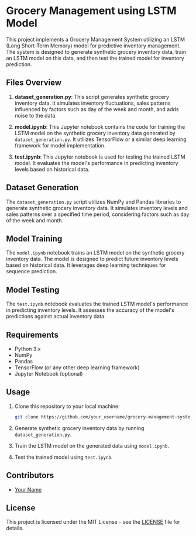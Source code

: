 # Grocery Management using LSTM Model

This project implements a Grocery Management System utilizing an LSTM (Long Short-Term Memory) model for predictive inventory management. The system is designed to generate synthetic grocery inventory data, train an LSTM model on this data, and then test the trained model for inventory prediction.

## Files Overview

1. **dataset_generation.py**: This script generates synthetic grocery inventory data. It simulates inventory fluctuations, sales patterns influenced by factors such as day of the week and month, and adds noise to the data.

2. **model.ipynb**: This Jupyter notebook contains the code for training the LSTM model on the synthetic grocery inventory data generated by `dataset_generation.py`. It utilizes TensorFlow or a similar deep learning framework for model implementation.

3. **test.ipynb**: This Jupyter notebook is used for testing the trained LSTM model. It evaluates the model's performance in predicting inventory levels based on historical data.

## Dataset Generation

The `dataset_generation.py` script utilizes NumPy and Pandas libraries to generate synthetic grocery inventory data. It simulates inventory levels and sales patterns over a specified time period, considering factors such as day of the week and month.

## Model Training

The `model.ipynb` notebook trains an LSTM model on the synthetic grocery inventory data. The model is designed to predict future inventory levels based on historical data. It leverages deep learning techniques for sequence prediction.

## Model Testing

The `test.ipynb` notebook evaluates the trained LSTM model's performance in predicting inventory levels. It assesses the accuracy of the model's predictions against actual inventory data.

## Requirements

- Python 3.x
- NumPy
- Pandas
- TensorFlow (or any other deep learning framework)
- Jupyter Notebook (optional)

## Usage

1. Clone this repository to your local machine:

   ```bash
   git clone https://github.com/your_username/grocery-management-system.git
   ```

2. Generate synthetic grocery inventory data by running `dataset_generation.py`.

3. Train the LSTM model on the generated data using `model.ipynb`.

4. Test the trained model using `test.ipynb`.

## Contributors

- [Your Name](https://github.com/Pulkit-exe)

## License

This project is licensed under the MIT License - see the [LICENSE](LICENSE) file for details.
